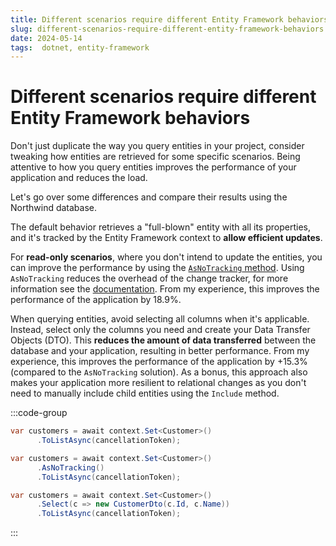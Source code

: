 ```yaml
---
title: Different scenarios require different Entity Framework behaviors
slug: different-scenarios-require-different-entity-framework-behaviors
date: 2024-05-14
tags:  dotnet, entity-framework
---
```


# Different scenarios require different Entity Framework behaviors

Don't just duplicate the way you query entities in your project, consider tweaking how entities are retrieved for some specific scenarios.
Being attentive to how you query entities improves the performance of your application and reduces the load.

Let's go over some differences and compare their results using the Northwind database.

The default behavior retrieves a "full-blown" entity with all its properties, and it's tracked by the Entity Framework context to **allow efficient updates**.

For **read-only scenarios**, where you don't intend to update the entities, you can improve the performance by using the [`AsNoTracking` method](https://learn.microsoft.com/en-us/dotnet/api/microsoft.entityframeworkcore.entityframeworkqueryableextensions.asnotracking).
Using `AsNoTracking` reduces the overhead of the change tracker, for more information see the [documentation](https://learn.microsoft.com/en-us/ef/core/querying/tracking).
From my experience, this improves the performance of the application by 18.9%.

When querying entities, avoid selecting all columns when it's applicable.
Instead, select only the columns you need and create your Data Transfer Objects (DTO).
This **reduces the amount of data transferred** between the database and your application, resulting in better performance.
From my experience, this improves the performance of the application by +15.3% (compared to the `AsNoTracking` solution).
As a bonus, this approach also makes your application more resilient to relational changes as you don't need to manually include child entities using the `Include` method.

:::code-group

```cs [title=Default]
var customers = await context.Set<Customer>()
      .ToListAsync(cancellationToken);
```

```cs [title=AsNoTracking]
var customers = await context.Set<Customer>()
      .AsNoTracking()
      .ToListAsync(cancellationToken);
```

```cs [title=Select]
var customers = await context.Set<Customer>()
      .Select(c => new CustomerDto(c.Id, c.Name))
      .ToListAsync(cancellationToken);
```

:::
